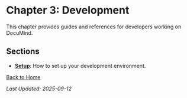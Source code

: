 # Chapter 3: Development

This chapter provides guides and references for developers working on DocuMind.

## Sections

- **[Setup](./01-setup.md)**: How to set up your development environment.

[Back to Home](../README.md)

*Last Updated: 2025-09-12*
